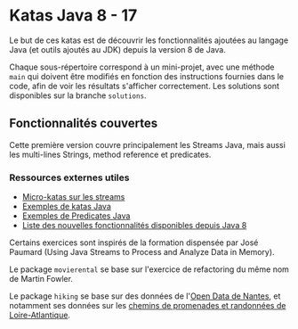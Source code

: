 # Katas Java 8 - 17

Le but de ces katas est de découvrir les fonctionnalités ajoutées au langage Java (et outils ajoutés au JDK) depuis la version 8 de Java.

Chaque sous-répertoire correspond à un mini-projet, avec une méthode `main` qui doivent être modifiés en fonction des
instructions fournies dans le code, afin de voir les résultats s'afficher correctement.
Les solutions sont disponibles sur la branche `solutions`.

## Fonctionnalités couvertes

Cette première version couvre principalement les Streams Java, mais aussi les multi-lines Strings, method reference
et predicates.

### Ressources externes utiles

- [Micro-katas sur les streams](https://www.codingame.com/playgrounds/20782/java-guild-meeting-52018/streams---micro-katas)
- [Exemples de katas Java](https://github.com/c-guntur/java-katas)
- [Exemples de Predicates Java](https://mkyong.com/java8/java-8-predicate-examples/)
- [Liste des nouvelles fonctionnalités disponibles depuis Java 8](https://ondro.inginea.eu/index.php/new-features-in-java-versions-since-java-8/)

Certains exercices sont inspirés de la formation dispensée par José Paumard (Using Java Streams to Process and Analyze Data in Memory).

Le package `movierental` se base sur l'exercice de refactoring du même nom de Martin Fowler.

Le package `hiking` se base sur des données de l'[Open Data de Nantes](https://data.nantesmetropole.fr/pages/home/), et
notamment ses données sur les [chemins de promenades et randonnées de Loire-Atlantique](https://data.nantesmetropole.fr/explore/dataset/224400028_itineraires-de-promenade-et-de-randonnee-en-loire-atlantique-pdipr%40loireatlantique).
